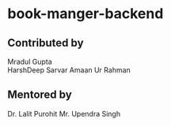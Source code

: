 # book-manger-backend

## Contributed by 
Mradul Gupta  
HarshDeep Sarvar
Amaan Ur Rahman

## Mentored by
Dr. Lalit Purohit
Mr. Upendra Singh

